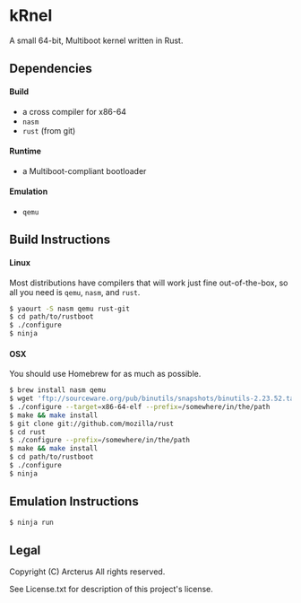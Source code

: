 # kRnel #

A small 64-bit, Multiboot kernel written in Rust.

## Dependencies ##
#### Build ####
* a cross compiler for x86-64
* `nasm`
* `rust` (from git)

#### Runtime ####
* a Multiboot-compliant bootloader

#### Emulation ####
* `qemu`

## Build Instructions ##

#### Linux ####
Most distributions have compilers that will work just fine out-of-the-box, so all you need is `qemu`, `nasm`, and `rust`.

```bash
$ yaourt -S nasm qemu rust-git
$ cd path/to/rustboot
$ ./configure
$ ninja
```

#### OSX ####
You should use Homebrew for as much as possible.

```bash
$ brew install nasm qemu
$ wget 'ftp://sourceware.org/pub/binutils/snapshots/binutils-2.23.52.tar.bz2'
$ ./configure --target=x86-64-elf --prefix=/somewhere/in/the/path
$ make && make install
$ git clone git://github.com/mozilla/rust
$ cd rust
$ ./configure --prefix=/somewhere/in/the/path
$ make && make install
$ cd path/to/rustboot
$ ./configure
$ ninja
```

## Emulation Instructions ##
```bash
$ ninja run
```

## Legal ##
Copyright (C) Arcterus
All rights reserved.

See License.txt for description of this project's license.
